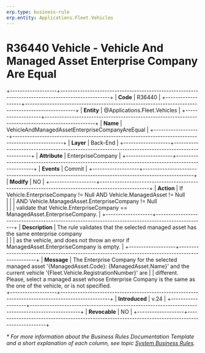 ```yaml
---
erp.type: business-rule
erp.entity: Applications.Fleet.Vehicles
---
```

# R36440 Vehicle - Vehicle And Managed Asset Enterprise Company Are Equal
+-------------------+--------------------------------------------------------------------------------------------------+
| **Code**          | R36440                                                                                           |
+-------------------+--------------------------------------------------------------------------------------------------+
| **Entity**        | @Applications.Fleet.Vehicles                                                                     |
+-------------------+--------------------------------------------------------------------------------------------------+
| **Name**          | VehicleAndManagedAssetEnterpriseCompanyAreEqual                                                  |
+-------------------+--------------------------------------------------------------------------------------------------+
| **Layer**         | Back-End                                                                                         |
+-------------------+--------------------------------------------------------------------------------------------------+
| **Attribute**     | EnterpriseCompany                                                                                |
+-------------------+--------------------------------------------------------------------------------------------------+
| **Events**        | Commit                                                                                           |
+-------------------+--------------------------------------------------------------------------------------------------+
| **Modify**        | NO                                                                                               |
+-------------------+--------------------------------------------------------------------------------------------------+
| **Action**        | If Vehicle.EnterpriseCompany != Null AND Vehicle.ManagedAsset != Null  <br/>                     |
|                   | AND Vehicle.ManagedAsset.EnterpriseCompany != Null <br/>                                         |
|                   | validate that Vehicle.EnterpriseCompany == ManagedAsset.EnterpriseCompany.                       |
+-------------------+--------------------------------------------------------------------------------------------------+
| **Description**   | The rule validates that the selected managed asset has the same enterprise company <br/>         |
|                   | as the vehicle, and does not throw an error if ManagedAsset.EnterpriseCompany is empty.          |
+-------------------+--------------------------------------------------------------------------------------------------+
| **Message**       | The Enterprise Company for the selected managed asset '{ManagedAsset.Code}: {ManagedAsset.Name}' and the current vehicle '{Fleet.Vehicle.RegistrationNumber}' are 
|                   | different.<br/>Please, select a managed asset whose Enterprise Company is the same as the one of the vehicle, or is not specified.                                      
+-------------------+--------------------------------------------------------------------------------------------------+
| **Introduced**    | v.24                                                                                             |
+-------------------+--------------------------------------------------------------------------------------------------+
| **Revocable**     | NO                                                                                               |
+-------------------+--------------------------------------------------------------------------------------------------+

*\* For more information about the Business Rules Documentation Template and a short explanation of each column, see
topic [System Business Rules](../templates/template-description-system-business-rules.md).*
